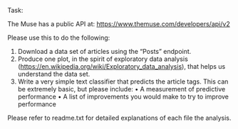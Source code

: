 Task:

The Muse has a public API at:
https://www.themuse.com/developers/api/v2

Please use this to do the following:
1. Download a data set of articles using the “Posts” endpoint.
2. Produce one plot, in the spirit of exploratory data analysis
(https://en.wikipedia.org/wiki/Exploratory_data_analysis), that helps us understand the
data set.
3. Write a very simple text classifier that predicts the article tags. This can be extremely
basic, but please include:
• A measurement of predictive performance
• A list of improvements you would make to try to improve performance

Please refer to readme.txt for detailed explanations of each file the analysis. 